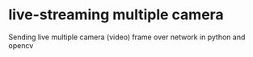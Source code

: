 # live-streaming multiple camera

Sending live multiple camera (video) frame over network in python and opencv

